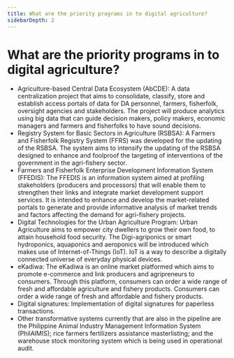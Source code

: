 ```yaml
---
title: What are the priority programs in to digital agriculture?
sidebarDepth: 2
---
```


# What are the priority programs in to digital agriculture?


 - Agriculture-based Central Data Ecosystem (AbCDE): A data centralization project that aims to consolidate, classify, store and establish access portals of data for DA personnel, farmers, fisherfolk, oversight agencies and stakeholders. The project will produce analytics using big data that can guide decision makers, policy makers, economic managers and farmers and fisherfolks to have sound decisions.
 - Registry System for Basic Sectors in Agriculture (RSBSA): A Farmers and Fisherfolk Registry System (FFRS) was developed for the updating of the RSBSA. The system aims to intensify the updating of the RSBSA designed to enhance and foolproof the targeting of interventions of the government in the agri-fishery sector.
 - Farmers and Fisherfolk Enterprise Development Information System (FFEDIS): The FFEDIS is an information system aimed at profiling stakeholders (producers and processors) that will enable them to strengthen their links and integrate market development support services. It is intended to enhance and develop the market-related portals to generate and provide informative analysis of market trends and factors  affecting the demand for agri-fishery projects. 
 - Digital Technologies for the Urban Agriculture Program: Urban Agriculture aims to empower city dwellers to grow their own food, to attain household food security. The Digi-agriponics or smart hydroponics, aquaponics and aeroponics will be introduced which makes use of Internet-of-Things (IoT). IoT is a way to describe a digitally connected universe of everyday physical devices. 
 - eKadiwa: The eKadiwa is an online market platformed which aims to promote e-commerce and link producers and agripreneurs to consumers. Through this platform, consumers can order a wide range of fresh and affordable agriculture and fishery products. Consumers can order a wide range of fresh and affordable and fishery products. 
 - Digital signatures: Implementation of digital signatures for paperless transactions.
 - Other transformative systems currently that are also in the pipeline are the Philippine Animal Industry Management Information System (PhilAIMIS); rice farmers fertilizers  assistance masterlisting; and the warehouse stock monitoring system which is being used in operational audit.
